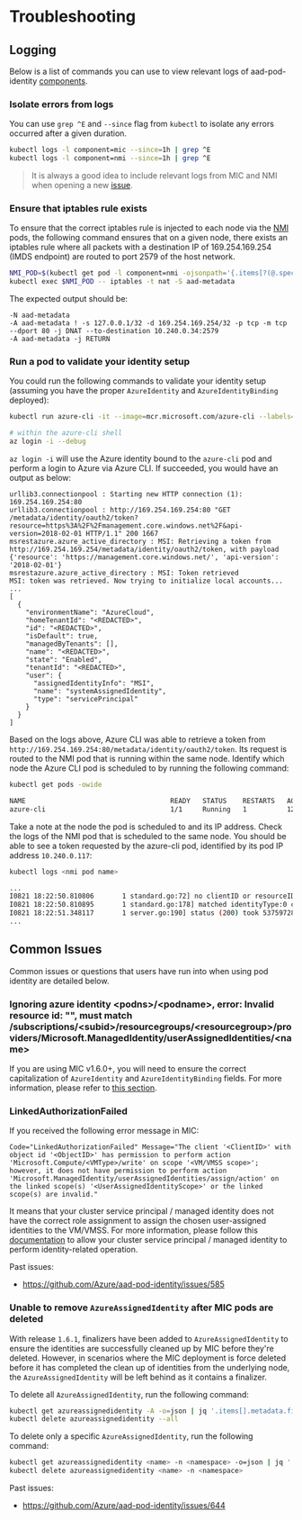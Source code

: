 # Troubleshooting

## Logging

Below is a list of commands you can use to view relevant logs of aad-pod-identity [components](../../README.md#components).

### Isolate errors from logs

You can use `grep ^E` and `--since` flag from `kubectl` to isolate any errors occurred after a given duration.

```bash
kubectl logs -l component=mic --since=1h | grep ^E
kubectl logs -l component=nmi --since=1h | grep ^E
```

> It is always a good idea to include relevant logs from MIC and NMI when opening a new [issue](https://github.com/Azure/aad-pod-identity/issues).

### Ensure that iptables rule exists

To ensure that the correct iptables rule is injected to each node via the [NMI](../../README.md#node-managed-identity) pods, the following command ensures that on a given node, there exists an iptables rule where all packets with a destination IP of 169.254.169.254 (IMDS endpoint) are routed to port 2579 of the host network.

```bash
NMI_POD=$(kubectl get pod -l component=nmi -ojsonpath='{.items[?(@.spec.nodeName=="<NodeName>")].metadata.name}')
kubectl exec $NMI_POD -- iptables -t nat -S aad-metadata
```

The expected output should be:

```log
-N aad-metadata
-A aad-metadata ! -s 127.0.0.1/32 -d 169.254.169.254/32 -p tcp -m tcp --dport 80 -j DNAT --to-destination 10.240.0.34:2579
-A aad-metadata -j RETURN
```

### Run a pod to validate your identity setup

You could run the following commands to validate your identity setup (assuming you have the proper `AzureIdentity` and `AzureIdentityBinding` deployed):

```bash
kubectl run azure-cli -it --image=mcr.microsoft.com/azure-cli --labels=aadpodidbinding=<selector defined in AzureIdentityBinding> /bin/bash

# within the azure-cli shell
az login -i --debug
```

`az login -i` will use the Azure identity bound to the `azure-cli` pod and perform a login to Azure via Azure CLI. If succeeded, you would have an output as below:

```log
urllib3.connectionpool : Starting new HTTP connection (1): 169.254.169.254:80
urllib3.connectionpool : http://169.254.169.254:80 "GET /metadata/identity/oauth2/token?resource=https%3A%2F%2Fmanagement.core.windows.net%2F&api-version=2018-02-01 HTTP/1.1" 200 1667
msrestazure.azure_active_directory : MSI: Retrieving a token from http://169.254.169.254/metadata/identity/oauth2/token, with payload {'resource': 'https://management.core.windows.net/', 'api-version': '2018-02-01'}
msrestazure.azure_active_directory : MSI: Token retrieved
MSI: token was retrieved. Now trying to initialize local accounts...
...
[
  {
    "environmentName": "AzureCloud",
    "homeTenantId": "<REDACTED>",
    "id": "<REDACTED>",
    "isDefault": true,
    "managedByTenants": [],
    "name": "<REDACTED>",
    "state": "Enabled",
    "tenantId": "<REDACTED>",
    "user": {
      "assignedIdentityInfo": "MSI",
      "name": "systemAssignedIdentity",
      "type": "servicePrincipal"
    }
  }
]
```

Based on the logs above, Azure CLI was able to retrieve a token from `http://169.254.169.254:80/metadata/identity/oauth2/token`. Its request is routed to the NMI pod that is running within the same node. Identify which node the Azure CLI pod is scheduled to by running the following command:

```bash
kubectl get pods -owide

NAME                                    READY   STATUS    RESTARTS   AGE   IP             NODE                                 NOMINATED NODE   READINESS GATES
azure-cli                               1/1     Running   1          12s   10.240.0.117   k8s-agentpool1-95854893-vmss000002   <none>           <none>
```

Take a note at the node the pod is scheduled to and its IP address. Check the logs of the NMI pod that is scheduled to the same node. You should be able to see a token requested by the azure-cli pod, identified by its pod IP address `10.240.0.117`:

```bash
kubectl logs <nmi pod name>

...
I0821 18:22:50.810806       1 standard.go:72] no clientID or resourceID in request. default/azure-cli has been matched with azure identity default/demo
I0821 18:22:50.810895       1 standard.go:178] matched identityType:0 clientid:7eb6##### REDACTED #####a6a9 resource:https://management.core.windows.net/
I0821 18:22:51.348117       1 server.go:190] status (200) took 537597287 ns for req.method=GET reg.path=/metadata/identity/oauth2/token req.remote=10.240.0.117
...
```

## Common Issues

Common issues or questions that users have run into when using pod identity are detailed below.

### Ignoring azure identity \<podns\>/\<podname\>, error: Invalid resource id: "", must match /subscriptions/\<subid\>/resourcegroups/\<resourcegroup\>/providers/Microsoft.ManagedIdentity/userAssignedIdentities/\<name\>

If you are using MIC v1.6.0+, you will need to ensure the correct capitalization of `AzureIdentity` and `AzureIdentityBinding` fields. For more information, please refer to [this section](../../README.md#v160-breaking-change).

### LinkedAuthorizationFailed

If you received the following error message in MIC:

```log
Code="LinkedAuthorizationFailed" Message="The client '<ClientID>' with object id '<ObjectID>' has permission to perform action 'Microsoft.Compute/<VMType>/write' on scope '<VM/VMSS scope>'; however, it does not have permission to perform action 'Microsoft.ManagedIdentity/userAssignedIdentities/assign/action' on the linked scope(s) '<UserAssignedIdentityScope>' or the linked scope(s) are invalid."
```

It means that your cluster service principal / managed identity does not have the correct role assignment to assign the chosen user-assigned identities to the VM/VMSS. For more information, please follow this [documentation](README.role-assignment.md) to allow your cluster service principal / managed identity to perform identity-related operation.

Past issues:

- https://github.com/Azure/aad-pod-identity/issues/585

### Unable to remove `AzureAssignedIdentity` after MIC pods are deleted

With release `1.6.1`, finalizers have been added to `AzureAssignedIdentity` to ensure the identities are successfully cleaned up by MIC before they're deleted. However, in scenarios where the MIC deployment is force deleted before it has completed the clean up of identities from the underlying node, the `AzureAssignedIdentity` will be left behind as it contains a finalizer.

To delete all `AzureAssignedIdentity`, run the following command:
```bash
kubectl get azureassignedidentity -A -o=json | jq '.items[].metadata.finalizers=null' | kubectl apply -f -
kubectl delete azureassignedidentity --all
```

To delete only a specific `AzureAssignedIdentity`, run the following command:
```bash
kubectl get azureassignedidentity <name> -n <namespace> -o=json | jq '.items[].metadata.finalizers=null' | kubectl apply -f -
kubectl delete azureassignedidentity <name> -n <namespace>
```

Past issues:
- https://github.com/Azure/aad-pod-identity/issues/644